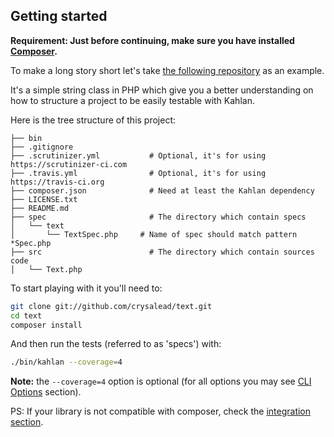 ## Getting started

**Requirement: Just before continuing, make sure you have installed [Composer](https://getcomposer.org/).**

To make a long story short let's take [the following repository](https://github.com/crysalead/text) as an example.

It's a simple string class in PHP which give you a better understanding on how to structure a project to be easily testable with Kahlan.

Here is the tree structure of this project:

```
├── bin
├── .gitignore
├── .scrutinizer.yml           # Optional, it's for using https://scrutinizer-ci.com
├── .travis.yml                # Optional, it's for using https://travis-ci.org
├── composer.json              # Need at least the Kahlan dependency
├── LICENSE.txt
├── README.md
├── spec                       # The directory which contain specs
│   └── text
│       └── TextSpec.php     # Name of spec should match pattern *Spec.php
├── src                        # The directory which contain sources code
│   └── Text.php
```

To start playing with it you'll need to:

```bash
git clone git://github.com/crysalead/text.git
cd text
composer install
```

And then run the tests (referred to as 'specs') with:

```bash
./bin/kahlan --coverage=4
```

**Note:** the `--coverage=4` option is optional (for all options you may see [CLI Options](cli-options.md) section).

PS: If your library is not compatible with composer, check the [integration section](integration.md).
